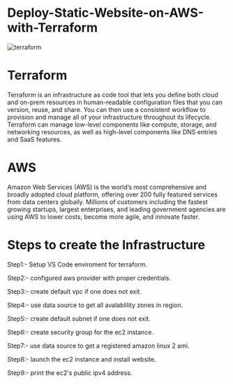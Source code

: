 # Deploy-Static-Website-on-AWS-with-Terraform

![terraform](https://user-images.githubusercontent.com/67089791/175224641-e5bc40ee-7f53-4f5a-a582-bf2e92b3dccf.jpeg)


# Terraform

Terraform is an infrastructure as code tool that lets you define both cloud and on-prem resources in human-readable configuration files that you can version, reuse, and share. You can then use a consistent workflow to provision and manage all of your infrastructure throughout its lifecycle. Terraform can manage low-level components like compute, storage, and networking resources, as well as high-level components like DNS entries and SaaS features.

# AWS

Amazon Web Services (AWS) is the world’s most comprehensive and broadly adopted cloud platform, offering over 200 fully featured services from data centers globally. Millions of customers including the fastest growing startups, largest enterprises, and leading government agencies are using AWS to lower costs, become more agile, and innovate faster.




# Steps to create the Infrastructure

Step1:- Setup VS Code enviroment for terraform.

Step2:- configured aws provider with proper credentials.

Step3:- create default vpc if one does not exit.

Step4:- use data source to get all avalablility zones in region.

Step5:- create default subnet if one does not exit.

Step6:- create security group for the ec2 instance.

Step7:- use data source to get a registered amazon linux 2 ami.

Step8:- launch the ec2 instance and install website.

Step9:- print the ec2's public ipv4 address.
